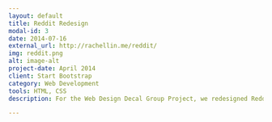```yaml
---
layout: default
title: Reddit Redesign
modal-id: 3
date: 2014-07-16
external_url: http://rachellin.me/reddit/
img: reddit.png
alt: image-alt
project-date: April 2014
client: Start Bootstrap
category: Web Development
tools: HTML, CSS
description: For the Web Design Decal Group Project, we redesigned Reddit in a format inspired by Tumblr's clean interface and color contrasts.

---
```


